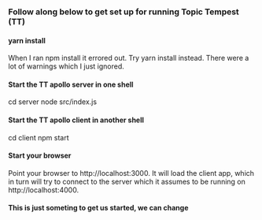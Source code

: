 ### Follow along below to get set up for running Topic Tempest (TT)

#### yarn install
When I ran npm install it errored out. Try yarn install instead. There were a lot
of warnings which I just ignored.

#### Start the TT apollo server in one shell

cd server
node src/index.js

#### Start the TT apollo client in another shell

cd client
npm start

#### Start your browser

Point your browser to http://localhost:3000. It will load the client app,
which in turn will try to connect to the server which it assumes to be
running on http://localhost:4000.

#### This is just someting to get us started, we can change

